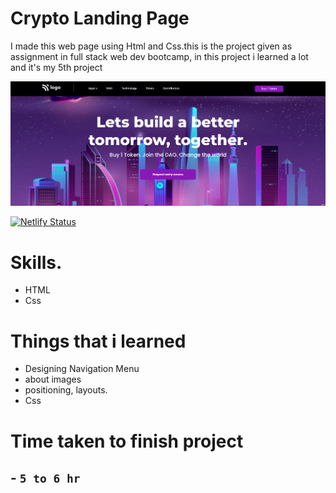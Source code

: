 # Crypto Landing Page


I made this web page using Html and Css.this is the project given as assignment in full stack web dev bootcamp, in this project i learned a lot and it's my 5th project

![Crypto Landing Page](/127.0.0.1_5500_index.html%20(3).png)

[![Netlify Status](https://api.netlify.com/api/v1/badges/0d9fcae7-4315-46ac-884d-41ca7969c9a1/deploy-status)](https://jovial-clafoutis-7a44d4.netlify.app/)

 # Skills.
 - HTML
 - Css

# Things that i learned
- Designing Navigation Menu
- about images
- positioning, layouts.
- Css

# Time taken to finish project

## - `5 to 6 hr` 